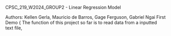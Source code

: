 CPSC_219_W2024_GROUP2 - Linear Regression Model

Authors: Kellen Gerla, Mauricio de Barros, Gage Ferguson, Gabriel Ngai
First Demo {
  The function of this project so far is to read data from a inputted text file, 
